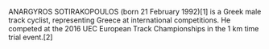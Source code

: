 ANARGYROS SOTIRAKOPOULOS (born 21 February 1992)[1] is a Greek male track cyclist, representing Greece at international competitions. He competed at the 2016 UEC European Track Championships in the 1 km time trial event.[2]
